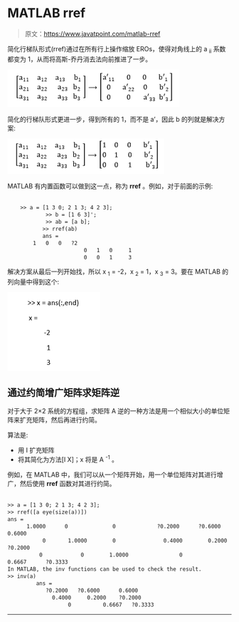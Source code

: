 # MATLAB rref

> 原文：<https://www.javatpoint.com/matlab-rref>

简化行梯队形式(rref)通过在所有行上操作缩放 EROs，使得对角线上的 a <sub>ii</sub> 系数都变为 1，从而将高斯-乔丹消去法向前推进了一步。

![MATLAB rref](img/6d4bdd4292970cb06caa6fda3c38dae4.png)

简化的行梯队形式更进一步，得到所有的 1，而不是 a’，因此 b 的列就是解决方案:

![MATLAB rref](img/32d48bedc147bea2009077db07df7276.png)

MATLAB 有内置函数可以做到这一点，称为 **rref** 。例如，对于前面的示例:

```

	>> a = [1 3 0; 2 1 3; 4 2 3];
            >> b = [1 6 3]';
            >> ab = [a b];
           >> rref(ab)
           ans =
		1   0   0   ?2
                        0   1   0     1
                        0   0   1     3

```

解决方案从最后一列开始找，所以 x <sub>1</sub> = -2，x <sub>2</sub> = 1，x <sub>3</sub> = 3。要在 MATLAB 的列向量中得到这个:

![MATLAB rref](img/43fe86d1868431e277ccd12d714c08c9.png)

## 通过约简增广矩阵求矩阵逆

对于大于 2×2 系统的方程组，求矩阵 A 逆的一种方法是用一个相似大小的单位矩阵来扩充矩阵，然后再进行约简。

算法是:

*   用 I 扩充矩阵
*   将其简化为方法[I X]；x 将是 A <sup>-1</sup> 。

例如，在 MATLAB 中，我们可以从一个矩阵开始，用一个单位矩阵对其进行增广，然后使用 **rref** 函数对其进行约简。

```

>> a = [1 3 0; 2 1 3; 4 2 3];
>> rref([a eye(size(a))])
ans = 
      1.0000      0              0             ?0.2000      ?0.6000       0.6000
           0       1.0000        0               0.4000        0.2000      ?0.2000
          0            0        1.0000                0             0.6667      ?0.3333
In MATLAB, the inv functions can be used to check the result.
>> inv(a)
         ans =
            ?0.2000   ?0.6000      0.6000
              0.4000     0.2000    ?0.2000
                   0          0.6667   ?0.3333

```

* * *